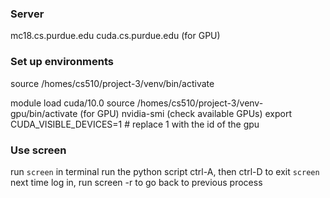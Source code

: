 ### Server
mc18.cs.purdue.edu
cuda.cs.purdue.edu (for GPU)

### Set up environments
source /homes/cs510/project-3/venv/bin/activate

module load cuda/10.0
source /homes/cs510/project-3/venv-gpu/bin/activate (for GPU)
nvidia-smi (check available GPUs)
export CUDA_VISIBLE_DEVICES=1  # replace 1 with the id of the gpu

### Use screen
run  `screen` in terminal
run the python script
ctrl-A, then ctrl-D to exit `screen`
next time log in, run screen -r to go back to previous process
